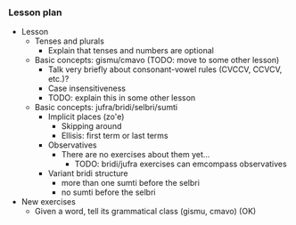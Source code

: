 ### Lesson plan

* Lesson
    * Tenses and plurals
        * Explain that tenses and numbers are optional
    * Basic concepts: gismu/cmavo (TODO: move to some other lesson)
        * Talk very briefly about consonant-vowel rules (CVCCV, CCVCV, etc.)?
        * Case insensitiveness
        * TODO: explain this in some other lesson
    * Basic concepts: jufra/bridi/selbri/sumti
        * Implicit places (zo'e)
            * Skipping around
            * Ellisis: first term or last terms
        * Observatives
            * There are no exercises about them yet...
              * TODO: bridi/jufra exercises can emcompass observatives
        * Variant bridi structure
            * more than one sumti before the selbri
            * no sumti before the selbri
* New exercises
    * Given a word, tell its grammatical class (gismu, cmavo) (OK)
